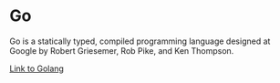 # Go

Go is a statically typed, compiled programming language designed at Google by Robert Griesemer, Rob Pike, and Ken Thompson.

[Link to Golang](https://golang.org/)